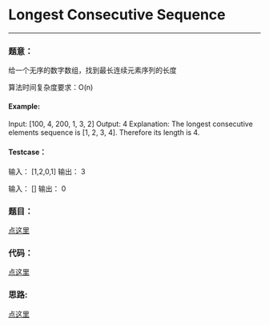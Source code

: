 #	Longest Consecutive Sequence
---

### 题意：
给一个无序的数字数组，找到最长连续元素序列的长度

算法时间复杂度要求：O(n)

#### Example:
Input: [100, 4, 200, 1, 3, 2]
Output: 4
Explanation: The longest consecutive elements sequence is [1, 2, 3, 4]. Therefore its length is 4.

#### Testcase：
输入：
[1,2,0,1]
输出：
3

输入：
[]
输出：
0

### 题目：
<a href="https://leetcode.com/problems/longest-consecutive-sequence/" target="_blank">点这里</a>

### 代码：
<a href="./Longest_Consecutive_Sequence.js">点这里</a>

### 思路:
<a href="./tips.md">点这里</a>
